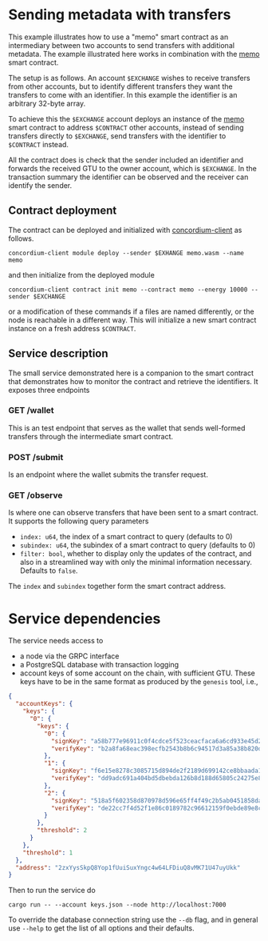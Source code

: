 # Sending metadata with transfers

This example illustrates how to use a "memo" smart contract as an intermediary
between two accounts to send transfers with additional metadata. The example
illustrated here works in combination with the
[memo](https://github.com/Concordium/concordium-rust-smart-contracts/tree/main/examples/memo)
smart contract.

The setup is as follows. An account `$EXCHANGE` wishes to receive transfers from
other accounts, but to identify different transfers they want the transfers to
come with an identifier. In this example the identifier is an arbitrary 32-byte
array.

To achieve this the `$EXCHANGE` account deploys an instance of the
[memo](https://github.com/Concordium/concordium-rust-smart-contracts/tree/main/examples/memo)
smart contract to address `$CONTRACT`
other accounts, instead of sending transfers directly to `$EXCHANGE`, send
transfers with the identifier to `$CONTRACT` instead.

All the contract does is check that the sender included an identifier and
forwards the received GTU to the owner account, which is `$EXCHANGE`. In the
transaction summary the identifier can be observed and the receiver can identify
the sender.

## Contract deployment

The contract can be deployed and initialized with
[concordium-client](https://developer.concordium.software/en/mainnet/net/references/concordium-client.html)
as follows.
```console
concordium-client module deploy --sender $EXHANGE memo.wasm --name memo
```
and then initialize from the deployed module
```console
concordium-client contract init memo --contract memo --energy 10000 --sender $EXCHANGE
```
or a modification of these commands if a files are named differently, or the
node is reachable in a different way. This will initialize a new smart contract
instance on a fresh address `$CONTRACT`.

## Service description

The small service demonstrated here is a companion to the smart contract that
demonstrates how to monitor the contract and retrieve the identifiers. It
exposes three endpoints

### GET /wallet

This is an test endpoint that serves as the wallet that sends well-formed
transfers through the intermediate smart contract.


### POST /submit

Is an endpoint where the wallet submits the transfer request.

### GET /observe

Is where one can observe transfers that have been sent to a smart contract. It
supports the following query parameters

- `index: u64`, the index of a smart contract to query (defaults to 0)
- `subindex: u64`, the subindex of a smart contract to query (defaults to 0)
- `filter: bool`, whether to display only the updates of the contract, and also
  in a streamlined way with only the minimal information necessary. Defaults to `false`.

The `index` and `subindex` together form the smart contract address.

# Service dependencies

The service needs access to

- a node via the GRPC interface
- a PostgreSQL database with transaction logging
- account keys of some account on the chain, with sufficient GTU. These keys
  have to be in the same format as produced by the `genesis` tool, i.e.,
```json
{
  "accountKeys": {
    "keys": {
      "0": {
        "keys": {
          "0": {
            "signKey": "a58b777e96911c0f4cdce5f523ceacfaca6a6cd933e45d2912539604818bfe0d",
            "verifyKey": "b2a8fa68eac398ecfb2543b8b6c94517d3a85a38b820d702d4463e0993967d8d"
          },
          "1": {
            "signKey": "f6e15e8278c3085715d894de2f2189d699142ce8bbaada18f164c72d829f1f86",
            "verifyKey": "dd9adc691a404bd5dbebda126b8d188d65805c24275e878ac7d6f12375447735"
          },
          "2": {
            "signKey": "518a5f602358d870978d596e65ff4f49c2b5ab0451858daa384f658d3d0ef037",
            "verifyKey": "de22cc7f4d52f1e86c0189782c96612159f0ebde89e8cc5295d805f06fb7fb0c"
          }
        },
        "threshold": 2
      }
    },
    "threshold": 1
  },
  "address": "2zxYysSkpQ8Yop1fUuiSuxYngc4w64LFDiuQ8vMK71U47uyUkk"
}
```

Then to run the service do
```console
cargo run -- --account keys.json --node http://localhost:7000
```
To override the database connection string use the `--db` flag, and in general use `--help` to get the list of all options and their defaults.
